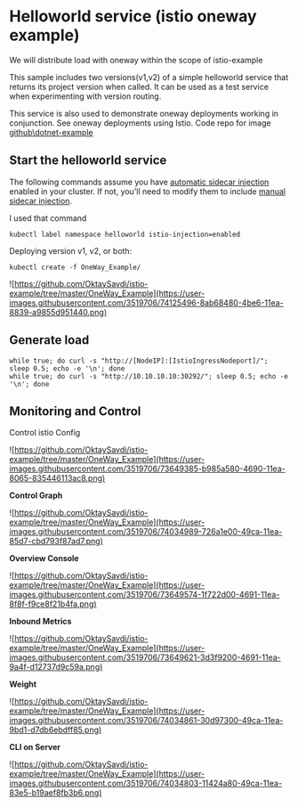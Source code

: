 
# Helloworld service (istio  oneway example)

We will distribute load with  oneway  within the scope of istio-example

This sample includes two versions(v1,v2) of a simple helloworld service that returns its project version when called. It can be used as a test service when experimenting with version routing.

This service is also used to demonstrate oneway deployments working in conjunction. See oneway deployments using Istio. Code repo for image [github\dotnet-example](https://github.com/OktaySavdi/dotnet-example)

## Start the helloworld service

The following commands assume you have [automatic sidecar injection](https://istio.io/docs/setup/additional-setup/sidecar-injection/#automatic-sidecar-injection) enabled in your cluster. If not, you'll need to modify them to include [manual sidecar injection](https://istio.io/docs/setup/additional-setup/sidecar-injection/#manual-sidecar-injection).

I used that command

    kubectl label namespace helloworld istio-injection=enabled

Deploying version v1, v2, or both:

    kubectl create -f OneWay_Example/
    
![https://github.com/OktaySavdi/istio-example/tree/master/OneWay_Example](https://user-images.githubusercontent.com/3519706/74125496-8ab68480-4be6-11ea-8839-a9855d951440.png)

## Generate load

    while true; do curl -s "http://[NodeIP]:[IstioIngressNodeport]/"; sleep 0.5; echo -e '\n'; done
    while true; do curl -s "http://10.10.10.10:30292/"; sleep 0.5; echo -e '\n'; done 

## Monitoring and Control

Control istio Config

![https://github.com/OktaySavdi/istio-example/tree/master/OneWay_Example](https://user-images.githubusercontent.com/3519706/73649385-b985a580-4690-11ea-8065-835446113ac8.png)

**Control Graph**

![https://github.com/OktaySavdi/istio-example/tree/master/OneWay_Example](https://user-images.githubusercontent.com/3519706/74034989-726a1e00-49ca-11ea-85d7-cbd793f87ad7.png)

**Overview Console**

![https://github.com/OktaySavdi/istio-example/tree/master/OneWay_Example](https://user-images.githubusercontent.com/3519706/73649574-1f722d00-4691-11ea-8f8f-f9ce8f21b4fa.png)

**Inbound Metrics**

![https://github.com/OktaySavdi/istio-example/tree/master/OneWay_Example](https://user-images.githubusercontent.com/3519706/73649621-3d3f9200-4691-11ea-9a4f-d12737d9c59a.png)

**Weight**

![https://github.com/OktaySavdi/istio-example/tree/master/OneWay_Example](https://user-images.githubusercontent.com/3519706/74034861-30d97300-49ca-11ea-9bd1-d7db6ebdff85.png)

**CLI on Server**

![https://github.com/OktaySavdi/istio-example/tree/master/OneWay_Example](https://user-images.githubusercontent.com/3519706/74034803-11424a80-49ca-11ea-83e5-b19aef8fb3b6.png)
